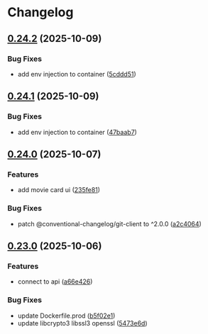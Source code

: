 # Changelog

## [0.24.2](https://gitlab.com/cheulong-devops/movies-finder/movies-finder-frontend/compare/0.24.1...0.24.2) (2025-10-09)

### Bug Fixes

* add env injection to container ([5cddd51](https://gitlab.com/cheulong-devops/movies-finder/movies-finder-frontend/commit/5cddd518c424febd600382b6782d9df46eaf9afe))

## [0.24.1](https://gitlab.com/cheulong-devops/movies-finder/movies-finder-frontend/compare/0.24.0...0.24.1) (2025-10-09)

### Bug Fixes

* add env injection to container ([47baab7](https://gitlab.com/cheulong-devops/movies-finder/movies-finder-frontend/commit/47baab70373ebf68bb8977dc60f29e34d78c8e7f))

## [0.24.0](https://gitlab.com/cheulong-devops/movies-finder/movies-finder-frontend/compare/0.23.0...0.24.0) (2025-10-07)

### Features

* add  movie card ui ([235fe81](https://gitlab.com/cheulong-devops/movies-finder/movies-finder-frontend/commit/235fe81baa36a0feabf890565707b6e1498c2bb2))

### Bug Fixes

* patch @conventional-changelog/git-client to ^2.0.0 ([a2c4064](https://gitlab.com/cheulong-devops/movies-finder/movies-finder-frontend/commit/a2c406424f03530798653fd720f5f1d642758a3d))

## [0.23.0](https://gitlab.com/cheulong-devops/movies-finder/movies-finder-frontend/compare/0.1.17...0.23.0) (2025-10-06)

### Features

* connect to api ([a66e426](https://gitlab.com/cheulong-devops/movies-finder/movies-finder-frontend/commit/a66e4261996285f03698f53ef1a2b7e1c43af143))

### Bug Fixes

* update Dockerfile.prod ([b5f02e1](https://gitlab.com/cheulong-devops/movies-finder/movies-finder-frontend/commit/b5f02e1e743c4fb7696fc5f6e885f4a8c2e6b48a))
* update libcrypto3 libssl3 openssl ([5473e6d](https://gitlab.com/cheulong-devops/movies-finder/movies-finder-frontend/commit/5473e6d40c9e5f6cb3b9d686b011842ea5a3c8d7))
